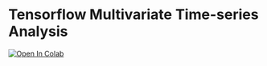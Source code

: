 # Tensorflow Multivariate Time-series Analysis

<a target="_blank" href="https://colab.research.google.com/github/Yagami11111/Tensorflow-Muti-Variate-Time-Series-Analysis/blob/main/main.ipynb">
  <img src="https://colab.research.google.com/assets/colab-badge.svg" alt="Open In Colab"/>
</a>